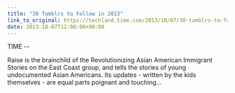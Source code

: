 ```yaml
---
title: "30 Tumblrs to Follow in 2013"
link_to_original: https://techland.time.com/2013/10/07/30-tumblrs-to-follow-in-2013/slide/raise-our-story/)  
date: 2013-10-07T12:00:00+00:00
---
```

  
TIME -- 

Raise is the brainchild of the Revolutionizing Asian American Immigrant Stories on the East Coast group, and tells the stories of young undocumented Asian Americans. Its updates - written by the kids themselves - are equal parts poignant and touching...

  


